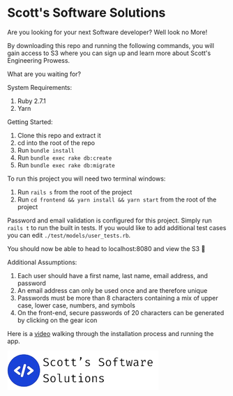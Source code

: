 # Scott's Software Solutions

Are you looking for your next Software developer? Well look no More!

By downloading this repo and running the following commands, you will gain access to S3 where you can sign up and learn more about Scott's Engineering Prowess.

What are you waiting for?

System Requirements: 
1. Ruby 2.7.1
2. Yarn

Getting Started:
1. Clone this repo and extract it
2. cd into the root of the repo
3. Run `bundle install`
4. Run `bundle exec rake db:create`
5. Run `bundle exec rake db:migrate`


To run this project you will need two terminal windows:
1. Run `rails s` from the root of the project
2. Run `cd frontend && yarn install && yarn start` from the root of the project

Password and email validation is configured for this project. Simply run `rails t` to run the built in tests. If you would like to add additional test cases you can edit `./test/models/user_tests.rb`.

You should now be able to head to localhost:8080 and view the S3 🎉

Additional Assumptions: 
1. Each user should have a first name, last name, email address, and password
2. An email address can only be used once and are therefore unique
3. Passwords must be more than 8 characters containing a mix of upper case, lower case, numbers, and symbols
4. On the front-end, secure passwords of 20 characters can be generated by clicking on the gear icon

Here is a [video](https://www.loom.com/share/8f8fe9c7e92840b5a43af014644420f1?sid=8731fc1b-ebd7-43f6-b216-170119f2aec7) walking through the installation process and running the app.

![S3](./frontend/src/assets/s3.png)


